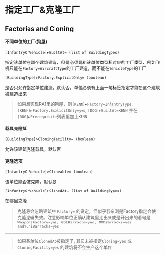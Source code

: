 指定工厂&克隆工厂
==============
Factories and Cloning
----------------------

#### 不同单位的工厂(狗屋)

    [InfantryOrVehicle]►BuiltAt= (list of BuildingTypes)

指定该单位在哪个建筑建造，但是必须是和该单位类型相对应的工厂类型，例如飞机只能在`Factory=AircraftType`的工厂建造，而不能在`VehicleType`的工厂

    [BuildingType]►Factory.ExplicitOnly= (boolean)

是否只允许指定单位建造，默认否，单位必须有上面一句标签指定才能在这个建筑被建造出来

> 如果想实现RA1里的狗屋，则`[KENN]►Factory=InfantryType`,`[KENN]►Factory.ExplicitOnly=yes`, `[DOG]►BuiltAt=KENN` 并在`[DOG]►Prerequisite`列表里加上`KENN`
> 
#### 载具克隆缸

    [BuildingType]>CloningFacility= (boolean)

允许该建筑克隆载具，默认否

#### 克隆选项

    [InfantryOrVehicle]>Cloneable= (boolean)

该单位能否被克隆，默认是

    [InfantryOrVehicle]>ClonedAt= (list of BuildingTypes)

在哪里克隆

>克隆将会忽略建筑中 `Factory=` 的设定，但似乎我亲测是Factory指定会使克隆逻辑失效。注意影响单位正确从建筑里走出来或是开出来的语句是`WeaponsFactory=yes, GDIBarracks=yes, NODBarracks=yes andYuriBarracks=yes`

--------------------------------------------------------------------------

>如果某单位`ClonedAt`被指定了, 其它未被指定`Cloning=yes` 或 `CloningFacility=yes` 的建筑将不会生产这个单位